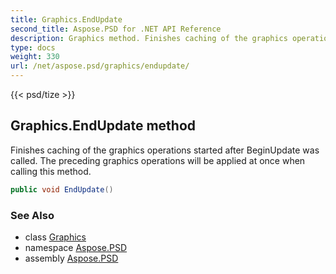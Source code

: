 ```yaml
---
title: Graphics.EndUpdate
second_title: Aspose.PSD for .NET API Reference
description: Graphics method. Finishes caching of the graphics operations started after BeginUpdate was called. The preceding graphics operations will be applied at once when calling this method
type: docs
weight: 330
url: /net/aspose.psd/graphics/endupdate/
---
```

{{< psd/tize >}}
## Graphics.EndUpdate method

Finishes caching of the graphics operations started after BeginUpdate was called. The preceding graphics operations will be applied at once when calling this method.

```csharp
public void EndUpdate()
```

### See Also

* class [Graphics](../)
* namespace [Aspose.PSD](../../../aspose.psd/)
* assembly [Aspose.PSD](../../../)


